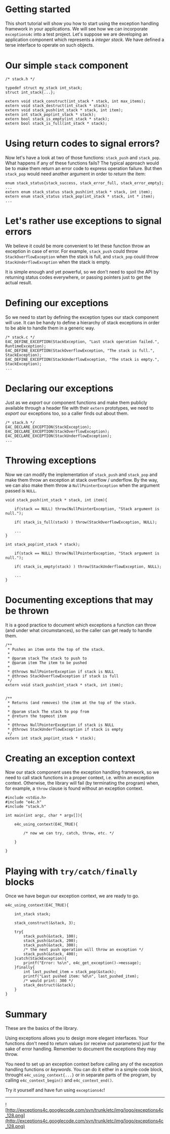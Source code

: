 # Getting started #

This short tutorial will show you how to start using the exception handling framework in your applications. We will see how we can incorporate `exceptions4c` into a test project. Let's suppose we are developing an application component which represents a _integer stack_. We have defined a terse interface to operate on such objects.

# Our simple `stack` component #

```
/* stack.h */

typedef struct my_stack int_stack;
struct int_stack{...};

extern void stack_construct(int_stack * stack, int max_items);
extern void stack_destruct(int_stack * stack);
extern void stack_push(int_stack * stack, int item);
extern int stack_pop(int_stack * stack);
extern bool stack_is_empty(int_stack * stack);
extern bool stack_is_full(int_stack * stack);
```

# Using return codes to signal errors? #

Now let's have a look at two of those functions: `stack_push` and `stack_pop`. What happens if any of these functions fails? The typical approach would be to make them return an error code to express operation failure. But then `stack_pop` would need another argument in order to _return_ the item:

```
enum stack_status{stack_success, stack_error_full, stack_error_empty};
...
extern enum stack_status stack_push(int_stack * stack, int item);
extern enum stack_status stack_pop(int_stack * stack, int * item);
...
```

# Let's rather use exceptions to signal errors #

We believe it could be more convenient to let these function throw an exception in case of error. For example, `stack_push` could throw `StackOverflowException` when the stack is full, and `stack_pop` could throw `StackUnderflowException` when the stack is empty.

It is simple enough and yet powerful, so we don't need to spoil the API by returning status codes everywhere, or passing pointers just to get the actual result.

# Defining our exceptions #

So we need to start by defining the exception types our stack component will use. It can be handy to define a hierarchy of stack exceptions in order to be able to handle them in a generic way.

```
/* stack.c */
E4C_DEFINE_EXCEPTION(StackException, "Last stack operation failed.", RuntimeException);
E4C_DEFINE_EXCEPTION(StackOverflowException, "The stack is full.", StackException);
E4C_DEFINE_EXCEPTION(StackUnderflowException, "The stack is empty.", StackException);
...
```

# Declaring our exceptions #

Just as we _export_ our component functions and make them publicly available through a header file with their `extern` prototypes, we need to _export_ our exceptions too, so a caller finds out about them.

```
/* stack.h */
E4C_DECLARE_EXCEPTION(StackException);
E4C_DECLARE_EXCEPTION(StackOverflowException);
E4C_DECLARE_EXCEPTION(StackUnderflowException);
...
```

# Throwing exceptions #

Now we can modify the implementation of `stack_push` and `stack_pop` and make them throw an exception at stack overflow / underflow. By the way, we can also make them throw a `NullPointerException` when the argument passed is `NULL`.

```
void stack_push(int_stack * stack, int item){

    if(stack == NULL) throw(NullPointerException, "Stack argument is null.");

    if( stack_is_full(stack) ) throw(StackOverflowException, NULL);

    ...
}

int stack_pop(int_stack * stack);

    if(stack == NULL) throw(NullPointerException, "Stack argument is null.");

    if( stack_is_empty(stack) ) throw(StackUnderflowException, NULL);

    ...
}
```

# Documenting exceptions that may be thrown #

It is a good practice to document which exceptions a function can throw (and under what circumstances), so the caller can get ready to handle them.

```
/**
 * Pushes an item onto the top of the stack.
 *
 * @param stack The stack to push to
 * @param item The item to be pushed
 *
 * @throws NullPointerException if stack is NULL
 * @throws StackOverflowException if stack is full
 */
extern void stack_push(int_stack * stack, int item);


/**
 * Returns (and removes) the item at the top of the stack.
 *
 * @param stack The stack to pop from
 * @return the topmost item
 *
 * @throws NullPointerException if stack is NULL
 * @throws StackUnderflowException if stack is empty
 */
extern int stack_pop(int_stack * stack);
```

# Creating an exception context #

Now our stack component uses the exception handling framework, so we need to call stack functions in a proper context, i.e. within an exception context. Otherwise, the library will fail (by terminating the program) when, for example, a `throw` clause is found without an exception context.

```
#include <stdio.h>
#include "e4c.h"
#include "stack.h"

int main(int argc, char * argv[]){

    e4c_using_context(E4C_TRUE){

        /* now we can try, catch, throw, etc. */

    }

}

```

# Playing with `try/catch/finally` blocks #

Once we have begun our exception context, we are ready to go.

```
e4c_using_context(E4C_TRUE){

    int_stack stack;

    stack_construct(&stack, 3);

    try{
        stack_push(&stack, 100);
        stack_push(&stack, 200);
        stack_push(&stack, 300);
        /* the next push operation will throw an exception */
        stack_push(&stack, 400);
    }catch(StackException){
        printf("Error: %s\n", e4c_get_exception()->message);
    }finally{
        int last_pushed_item = stack_pop(&stack);
        printf("Last pushed item: %d\n", last_pushed_item);
        /* would print: 300 */
        stack_destruct(&stack);
    }
}
```

# Summary #

These are the basics of the library.

Using exceptions allows you to design more elegant interfaces. Your functions don't need to return values (or receive _out_ parameters) just for the sake of error handling. Remember to document the exceptions they may throw.

You need to set up an exception context before calling any of the exception handling functions or _keywords_. You can do it either in a simple code block, throught `e4c_using_context{...}` or in separate parts of the program, by calling `e4c_context_begin()` and `e4c_context_end()`.

Try it yourself and have fun using `exceptions4c`!


---


![http://exceptions4c.googlecode.com/svn/trunk/etc/img/logo/exceptions4c_128.png](http://exceptions4c.googlecode.com/svn/trunk/etc/img/logo/exceptions4c_128.png)
